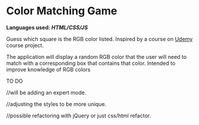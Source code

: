 # Color Matching Game

<strong>Languages used: <em>HTML/CSS/JS</em></strong> 

Guess which square is the RGB color listed. Inspired by a course on <a href = "https://www.udemy.com/the-web-developer-bootcamp/">Udemy</a> course project. 

The application will display a random RGB color that the user will need to match with a corresponding box that contains that color. Intended to improve knowledge of RGB colors 

TO DO

//will be adding an expert mode. 

//adjusting the styles to be more unique.

//possible refactoring with jQuery or just css/html refactor.
